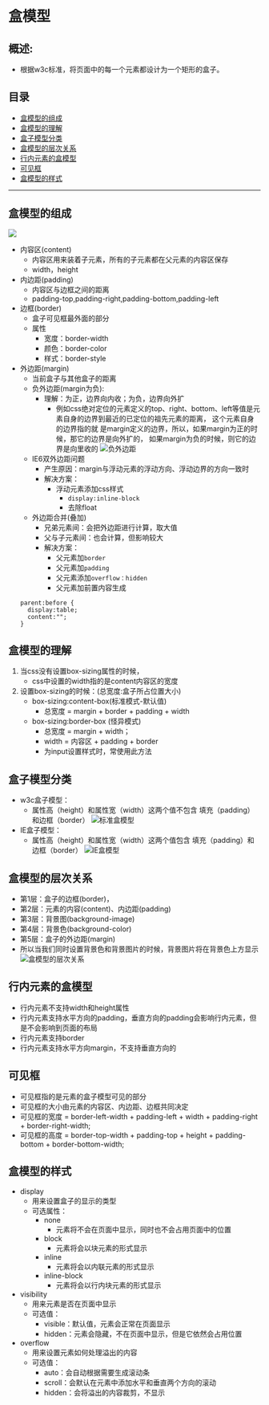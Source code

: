 
# 盒模型
## 概述:
* 根据w3c标准，将页面中的每一个元素都设计为一个矩形的盒子。
## 目录
* [盒模型的组成](#盒模型的组成)
* [盒模型的理解](#盒模型的理解)
* [盒子模型分类](#盒子模型分类)
* [盒模型的层次关系](#盒模型的层次关系)
* [行内元素的盒模型](#行内元素的盒模型)
* [可见框](#可见框)
* [盒模型的样式](#盒模型的样式)
***

## 盒模型的组成
![](/images/盒模型.gif)
* 内容区(content)
  * 内容区用来装着子元素，所有的子元素都在父元素的内容区保存
  * width，height
* 内边距(padding)
  * 内容区与边框之间的距离
  * padding-top,padding-right,padding-bottom,padding-left
* 边框(border)
  * 盒子可见框最外面的部分
  * 属性
    * 宽度：border-width
    * 颜色：border-color
    * 样式：border-style
* 外边距(margin)
  * 当前盒子与其他盒子的距离
  * 负外边距(margin为负):   
    * 理解：为正，边界向内收；为负，边界向外扩    
      * 例如css绝对定位的元素定义的top、right、bottom、left等值是元素自身的边界到最近的已定位的祖先元素的距离，
      这个元素自身的边界指的就 是margin定义的边界，所以，如果margin为正的时候，那它的边界是向外扩的，
      如果margin为负的时候，则它的边界是向里收的
  ![](/images/负外边距.jpg "负外边距")      
  * IE6双外边距问题
    * 产生原因：margin与浮动元素的浮动方向、浮动边界的方向一致时          
    * 解决方案：         
      * 浮动元素添加css样式        
        * `display:inline-block`          
        * 去除float            
  * 外边距合并(叠加)     
    * 兄弟元素间：会把外边距进行计算，取大值         
    * 父与子元素间：也会计算，但影响较大        
    * 解决方案：     
      * 父元素加`border`         
      * 父元素加`padding`            
      * 父元素添加`overflow：hidden`            
      * 父元素加前置内容生成           
  ```
  parent:before {
    display:table;
    content:"";
  }
  ```  
## 盒模型的理解
1. 当css没有设置box-sizing属性的时候，
	* css中设置的width指的是content内容区的宽度
2. 设置box-sizing的时候：(总宽度:盒子所占位置大小)
	* box-sizing:content-box(标准模式-默认值)
	    * 总宽度 = margin + border + padding + width 
	* box-sizing:border-box (怪异模式)
	    * 总宽度 = margin + width；
	    * width = 内容区 + padding + border 
		* 为input设置样式时，常使用此方法
## 盒子模型分类
* w3c盒子模型：
	* 属性高（height）和属性宽（width）这两个值不包含 填充（padding）和边框（border）
![](/images/w3c盒模型.png "标准盒模型")
* IE盒子模型：
	* 属性高（height）和属性宽（width）这两个值包含 填充（padding）和边框（border）
![](/images/ie盒模型.png "IE盒模型")
## 盒模型的层次关系
* 第1层：盒子的边框(border)，
* 第2层：元素的内容(content)、内边距(padding)
* 第3层：背景图(background-image)
* 第4层：背景色(background-color)
* 第5层：盒子的外边距(margin)
* 所以当我们同时设置背景色和背景图片的时候，背景图片将在背景色上方显示
![](/images/盒子3D模型.jpg "盒模型的层次关系")
## 行内元素的盒模型
* 行内元素不支持width和height属性
* 行内元素支持水平方向的padding，垂直方向的padding会影响行内元素，但是不会影响到页面的布局
* 行内元素支持border
* 行内元素支持水平方向margin，不支持垂直方向的
## 可见框
* 可见框指的是元素的盒子模型可见的部分
* 可见框的大小由元素的内容区、内边距、边框共同决定
* 可见框的宽度 = border-left-width + padding-left + width + padding-right + border-right-width;
* 可见框的高度 = border-top-width + padding-top + height + padding-bottom + border-bottom-width;
## 盒模型的样式
* display
  * 用来设置盒子的显示的类型
  * 可选属性：
    * none
      * 元素将不会在页面中显示，同时也不会占用页面中的位置
    * block
      * 元素将会以块元素的形式显示
    * inline
      * 元素将会以内联元素的形式显示
    * inline-block
      * 元素将会以行内块元素的形式显示
* visibility	
  * 用来元素是否在页面中显示
  * 可选值：
    * visible：默认值，元素会正常在页面显示
    * hidden：元素会隐藏，不在页面中显示，但是它依然会占用位置
* overflow
  * 用来设置元素如何处理溢出的内容
  * 可选值：
    * auto：会自动根据需要生成滚动条
    * scroll：会默认在元素中添加水平和垂直两个方向的滚动
    * hidden：会将溢出的内容裁剪，不显示